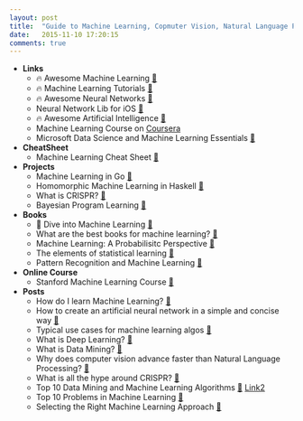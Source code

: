 ```yaml
---
layout: post
title:  "Guide to Machine Learning, Copmuter Vision, Natural Language Processing"
date:   2015-11-10 17:20:15
comments: true
---
```



- **Links**
    - :fire: Awesome Machine Learning [:link:](https://github.com/josephmisiti/awesome-machine-learning)
    - :fire: Machine Learning Tutorials [:link:](https://github.com/ujjwalkarn/Machine-Learning-Tutorials)
    - :fire: Awesome Neural Networks [:link:](https://github.com/ChristosChristofidis/awesome-deep-learning)
    - Neural Network Lib for iOS [:link:](http://nikolaypavlov.github.io/MLPNeuralNet/)
    - :fire: Awesome Artificial Intelligence [:link:](https://github.com/owainlewis/awesome-artificial-intelligence)
    - Machine Learning Course on [Coursera](https://www.coursera.org/learn/machine-learning)
    - Microsoft Data Science and Machine Learning Essentials [:link:](https://github.com/MicrosoftLearning/Data-Science-and-ML-Essentials)
- **CheatSheet**
    - Machine Learning Cheat Sheet [:link:](https://github.com/soulmachine/machine-learning-cheat-sheet)
- **Projects**
    - Machine Learning in Go [:pencil:](https://github.com/hsavit1/golearn)
    - Homomorphic Machine Learning in Haskell [:pencil:](https://github.com/mikeizbicki/HLearn)
    - What is CRISPR? [:link:](http://www.nature.com/news/crispr-the-disruptor-1.17673)
    - Bayesian Program Learning [:pencil:](https://github.com/brendenlake/BPL)
- **Books**
    - :raised_hands: Dive into Machine Learning [:link:](http://hangtwenty.github.io/dive-into-machine-learning/)
    - What are the best books for machine learning? [:link:](https://www.quora.com/Which-are-the-best-books-for-machine-learning)
    - Machine Learning: A Probabilisitc Perspective [:link:](http://www.cs.ubc.ca/~murphyk/MLbook/)
    - The elements of statistical learning [:link:](http://statweb.stanford.edu/~tibs/ElemStatLearn/printings/ESLII_print10.pdf)
    - Pattern Recognition and Machine Learning [:link:](http://research.microsoft.com/en-us/um/people/cmbishop/prml/)
- **Online Course**
    - Stanford Machine Learning Course [:link:](https://www.coursera.org/learn/machine-learning)
- **Posts**
    - How do I learn Machine Learning? [:link:](https://www.quora.com/How-do-I-learn-machine-learning-1)
    - How to create an artificial neural network in a simple and concise way [:link:](https://www.quora.com/Could-someone-explain-how-to-create-an-artificial-neural-network-in-a-simple-and-concise-way-that-doesnt-require-a-PhD-in-mathematics)
    - Typical use cases for machine learning algos [:link:](https://www.quora.com/What-are-the-typical-use-cases-for-different-machine-learning-algorithms)
    - What is Deep Learning? [:link:](https://www.quora.com/What-is-deep-learning) 
    - What is Data Mining? [:link:](https://www.quora.com/What-is-data-mining)
    - Why does computer vision advance faster than Natural Language Processing? [:link:](https://www.quora.com/Is-computer-vision-advancing-more-rapidly-than-natural-language-processing-NLP-right-now-If-so-why)
    - What is all the hype around CRISPR? [:link:](https://www.quora.com/What-is-editing-genomes-using-CRISPR-all-about/answer/Brian-Farley-3?srid=zSlG&share=1)
    - Top 10 Data Mining and Machine Learning Algorithms [:link:](https://www.quora.com/What-are-the-top-10-data-mining-or-machine-learning-algorithms/answer/Xavier-Amatriain) [Link2](https://www.quora.com/What-are-the-top-10-algorithms-every-researcher-in-Machine-Learning-should-know-about)
    - Top 10 Problems in Machine Learning [:link:](https://www.quora.com/What-are-the-top-10-problems-in-machine-learning)
    - Selecting the Right Machine Learning Approach [:link:](https://dzone.com/articles/selecting-the-right-machine-learning-approach)

